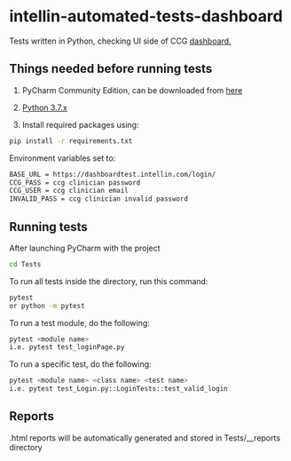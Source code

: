 # intellin-automated-tests-dashboard

Tests written in Python, checking UI side of CCG [dashboard.](https://dashboardtest.intellin.com/)

## Things needed before running tests

1. PyCharm Community Edition, can be downloaded from [here](https://www.jetbrains.com/pycharm/download/#section=windows)

2. [Python 3.7.x](https://www.python.org/downloads/)

3. Install required packages using:

```bash
pip install -r requirements.txt
```

Environment variables set to:

```bash
BASE_URL = https://dashboardtest.intellin.com/login/
CCG_PASS = ccg clinician password
CCG_USER = ccg clinician email
INVALID_PASS = ccg clinician invalid password 
```

## Running tests
After launching PyCharm with the project
```bash
cd Tests
```
To run all tests inside the directory, run this command:
```bash
pytest
or python -m pytest
```

To run a test module, do the following:
```bash
pytest <module name>
i.e. pytest test_loginPage.py
```
To run a specific test, do the following:
```bash
pytest <module name> <class name> <test name>
i.e. pytest test_Login.py::LoginTests::test_valid_login
```

## Reports

.html reports will be automatically generated and stored in Tests/__reports directory